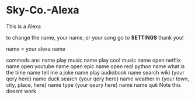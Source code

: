 # Sky-Co.-Alexa
This is a Alexa

to change the name, your name, or your song go to __SETTINGS__ thank you!

name = your alexa name

commads are:
name play music
name play cool music
name open netflix
name open youtube
name open epic
name open real python
name what is the time
name tell me a joke
name play audiobook
name search wiki {your qery here}
name duck search {your qery here}
name weather in {your town, city, place, here}
name type {your qeury here}
name
name quit Note this doesnt work

